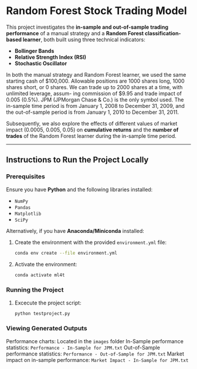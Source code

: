 # Random Forest Stock Trading Model

This project investigates the **in-sample and out-of-sample trading performance** of a manual strategy and a **Random Forest classification-based learner**, both built using three technical indicators:  
- **Bollinger Bands**  
- **Relative Strength Index (RSI)**  
- **Stochastic Oscillator**  

In both the manual strategy and Random Forest learner, we used the same starting cash of $100,000. Allowable positions are 1000 shares long, 1000 shares short, or 0 shares. We can trade up to 2000 shares at a time, with unlimited leverage, assum-
ing commission of $9.95 and trade impact of 0.005 (0.5%). JPM (JPMorgan Chase & Co.) is the only symbol used. The in-sample time period is from January 1, 2008 to December 31, 2009, and the out-of-sample period is from January 1, 2010 to December 31, 2011.

Subsequently, we also explore the effects of different values of market impact (0.0005, 0.005, 0.05) on **cumulative returns** and the **number of trades** of the Random Forest learner during the in-sample time period.

---

## Instructions to Run the Project Locally

### Prerequisites
Ensure you have **Python** and the following libraries installed:  
- `NumPy`  
- `Pandas`  
- `Matplotlib`  
- `SciPy`  

Alternatively, if you have **Anaconda/Miniconda** installed:  
1. Create the environment with the provided `environment.yml` file:  
   ```bash
   conda env create --file environment.yml
2. Activate the environment:
   ```bash
   conda activate ml4t

### Running the Project
1. Excecute the project script:
   ```bash
   python testproject.py

### Viewing Generated Outputs
Performance charts: Located in the `images` folder
In-Sample performance statistics: `Performance - In-Sample for JPM.txt`
Out-of-Sample performance statistics: `Performance - Out-of-Sample for JPM.txt`
Market impact on in-sample performance: `Market Impact - In-Sample for JPM.txt`
